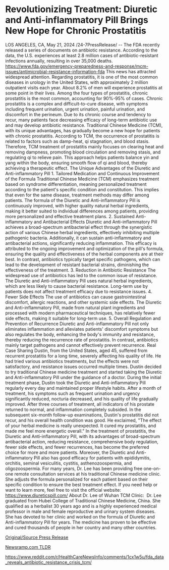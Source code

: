 # Revolutionizing Treatment: Diuretic and Anti-inflammatory Pill Brings New Hope for Chronic Prostatitis

LOS ANGELES, CA, May 21, 2024 /24-7PressRelease/ -- The FDA recently released a series of documents on antibiotic resistance. According to the data, the U.S. experiences at least 2.8 million cases of antibiotic-resistant infections annually, resulting in over 35,000 deaths. https://www.fda.gov/emergency-preparedness-and-response/mcm-issues/antimicrobial-resistance-information-fda  This news has attracted widespread attention. Regarding prostatitis, it is one of the most common diseases in urology in the United States, with approximately 2 million outpatient visits each year. About 8.2% of men will experience prostatitis at some point in their lives. Among the four types of prostatitis, chronic prostatitis is the most common, accounting for 90%-95% of cases.  Chronic prostatitis is a complex and difficult-to-cure disease, with symptoms including frequent urination, urgent urination, painful urination, and discomfort in the perineum. Due to its chronic course and tendency to recur, many patients face decreasing efficacy of long-term antibiotic use and may develop antibiotic resistance. Traditional Chinese Medicine (TCM), with its unique advantages, has gradually become a new hope for patients with chronic prostatitis.  According to TCM, the occurrence of prostatitis is related to factors such as damp-heat, qi stagnation, and blood stasis. Therefore, TCM treatment of prostatitis mainly focuses on clearing heat and removing dampness, promoting blood circulation and removing stasis, and regulating qi to relieve pain. This approach helps patients balance yin and yang within the body, ensuring smooth flow of qi and blood, thereby achieving a therapeutic effect.  The Unique Advantages of the Diuretic and Anti-inflammatory Pill  1. Tailored Medication and Continuous Improvement of the Formula  Traditional Chinese Medicine (TCM) emphasizes treatment based on syndrome differentiation, meaning personalized treatment according to the patient's specific condition and constitution. This implies that even for the same disease, treatment methods may differ among patients. The formula of the Diuretic and Anti-inflammatory Pill is continuously improved, with higher quality natural herbal ingredients, making it better suited to individual differences among patients, providing more personalized and effective treatment plans.  2. Sustained Anti-inflammatory and Antibacterial Effects  Diuretic and Anti-inflammatory Pill achieves a broad-spectrum antibacterial effect through the synergistic action of various Chinese herbal ingredients, effectively inhibiting multiple pathogenic bacteria. Additionally, it can sustain anti-inflammatory and antibacterial actions, significantly reducing inflammation. This efficacy is attributed to the ongoing improvement and optimization of the pill's formula, ensuring the quality and effectiveness of the herbal components are at their best. In contrast, antibiotics typically target specific pathogens, which can lead to the development of resistant bacterial strains, diminishing the effectiveness of the treatment.  3. Reduction in Antibiotic Resistance  The widespread use of antibiotics has led to the common issue of resistance. The Diuretic and Anti-inflammatory Pill uses natural herbal ingredients, which are less likely to cause bacterial resistance. Long-term use by patients does not affect treatment efficacy due to resistance issues.  4. Fewer Side Effects  The use of antibiotics can cause gastrointestinal discomfort, allergic reactions, and other systemic side effects. The Diuretic and Anti-inflammatory Pill, made from natural plant ingredients and processed with modern pharmaceutical techniques, has relatively fewer side effects, making it suitable for long-term use.  5. Overall Regulation and Prevention of Recurrence  Diuretic and Anti-inflammatory Pill not only eliminates inflammation and alleviates patients' discomfort symptoms but also regulates the body, enhancing the body's immunity and resistance, thereby reducing the recurrence rate of prostatitis. In contrast, antibiotics mainly target pathogens and cannot effectively prevent recurrence.  Real Case Sharing  Dustin, from the United States, aged 45, suffered from recurrent prostatitis for a long time, severely affecting his quality of life. He had tried various antibiotics treatments, but the effects were not satisfactory, and resistance issues occurred multiple times. Dustin decided to try traditional Chinese medicine treatment and started taking the Diuretic and Anti-inflammatory Pill under the guidance of a doctor.  During the initial treatment phase, Dustin took the Diuretic and Anti-inflammatory Pill regularly every day and maintained proper lifestyle habits. After a month of treatment, his symptoms such as frequent urination and urgency significantly reduced, nocturia decreased, and his quality of life gradually improved. After three courses of treatment, all indicators of his prostate returned to normal, and inflammation completely subsided.  In the subsequent six-month follow-up examinations, Dustin's prostatitis did not recur, and his overall health condition was good. He exclaimed, "The effect of your herbal medicine is really unexpected. It cured my prostatitis, and made me feel more energetic overall."  In the treatment of prostatitis, the Diuretic and Anti-inflammatory Pill, with its advantages of broad-spectrum antibacterial action, reducing resistance, comprehensive body regulation, fewer side effects, and fewer recurrences, has become the preferred choice for more and more patients. Moreover, the Diuretic and Anti-inflammatory Pill also has good efficacy for patients with epididymitis, orchitis, seminal vesiculitis, cystitis, asthenozoospermia, and oligozoospermia.  For many years, Dr. Lee has been providing free one-on-one remote consultation services at his traditional Chinese medicine clinic. She adjusts the formula personalized for each patient based on their specific condition to ensure the best treatment effect. If you need help or want to learn more, feel free to visit the official website: https://www.diureticspill.com/  About Dr. Lee of Wuhan TCM Clinic:  Dr. Lee graduated from Hubei College of Traditional Chinese Medicine, China. She qualified as a herbalist 30 years ago and is a highly experienced medical professor in male and female reproductive and urinary system diseases. She has devoted to her clinic and worked on the formula of Diuretic and Anti-inflammatory Pill for years. The medicine has proven to be effective and cured thousands of people in her country and many other countries. 

[Original/Source Press Release](https://www.24-7pressrelease.com/press-release/511020/revolutionizing-treatment-diuretic-and-anti-inflammatory-pill-brings-new-hope-for-chronic-prostatitis)
                    

[Newsramp.com TLDR](None) 

https://www.reddit.com/r/HealthCareNewsInfo/comments/1cx1w5u/fda_data_reveals_antibiotic_resistance_crisis_tcm/